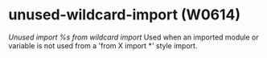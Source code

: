 # unused-wildcard-import (W0614)

*Unused import %s from wildcard import* Used when an imported module or
variable is not used from a 'from X import \*' style import.
